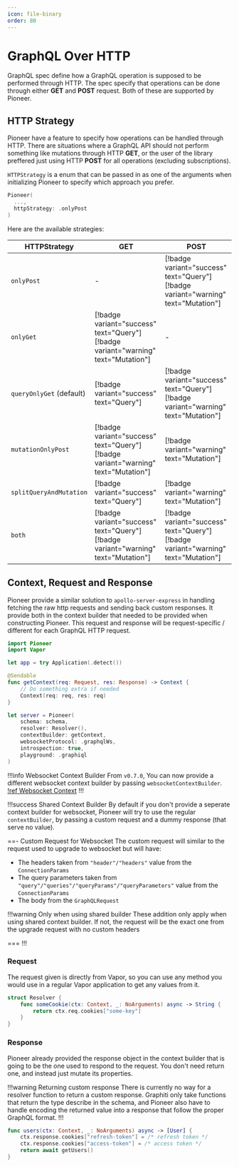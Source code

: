```yaml
---
icon: file-binary
order: 80
---
```


# GraphQL Over HTTP

GraphQL spec define how a GraphQL operation is supposed to be performed through HTTP. The spec specify that operations can be done through either **GET** and **POST** request. Both of these are supported by Pioneer.

## HTTP Strategy

Pioneer have a feature to specify how operations can be handled through HTTP. There are situations where a GraphQL API should not perform something like mutations through HTTP **GET**, or the user of the library preffered just using HTTP **POST** for all operations (excluding subscriptions).

`HTTPStrategy` is a enum that can be passed in as one of the arguments when initializing Pioneer to specify which approach you prefer.

```swift
Pioneer(
  ...,
  httpStrategy: .onlyPost
)
```

Here are the available strategies:

| HTTPStrategy             | GET                                                                                | POST                                                                               |
| ------------------------ | ---------------------------------------------------------------------------------- | ---------------------------------------------------------------------------------- |
| `onlyPost`               | -                                                                                  | [!badge variant="success" text="Query"] [!badge variant="warning" text="Mutation"] |
| `onlyGet`                | [!badge variant="success" text="Query"] [!badge variant="warning" text="Mutation"] | -                                                                                  |
| `queryOnlyGet` (default) | [!badge variant="success" text="Query"]                                            | [!badge variant="success" text="Query"] [!badge variant="warning" text="Mutation"] |
| `mutationOnlyPost`       | [!badge variant="success" text="Query"] [!badge variant="warning" text="Mutation"] | [!badge variant="warning" text="Mutation"]                                         |
| `splitQueryAndMutation`  | [!badge variant="success" text="Query"]                                            | [!badge variant="warning" text="Mutation"]                                         |
| `both`                   | [!badge variant="success" text="Query"] [!badge variant="warning" text="Mutation"] | [!badge variant="success" text="Query"] [!badge variant="warning" text="Mutation"] |

## Context, Request and Response

Pioneer provide a similar solution to `apollo-server-express` in handling fetching the raw http requests and sending back custom responses. It provide both in the context builder that needed to be provided when constructing Pioneer. This request and response will be request-specific / different for each GraphQL HTTP request.

```swift main.swift
import Pioneer
import Vapor

let app = try Application(.detect())

@Sendable 
func getContext(req: Request, res: Response) -> Context {
    // Do something extra if needed
    Context(req: req, res: req)
}

let server = Pioneer(
    schema: schema,
    resolver: Resolver(),
    contextBuilder: getContext,
    websocketProtocol: .graphqlWs,
    introspection: true,
    playground: .graphiql
)
```

!!!info Websocket Context Builder
From `v0.7.0`, You can now provide a different websocket context builder by passing `websocketContextBuilder`.
[!ref Websocket Context](/guides/features/graphql-over-websockets/#websocket-context)
!!!

!!!success Shared Context Builder
By default if you don't provide a seperate context builder for websocket, Pioneer will try to use the regular `contextBuilder`, by passing a custom request and a dummy response (that serve no value).

==- Custom Request for Websocket
The custom request will similar to the request used to upgrade to websocket but will have:
- The headers taken from `"header"/"headers"` value from the `ConnectionParams`
- The query parameters taken from `"query"/"queries"/"queryParams"/"queryParameters"` value from the `ConnectionParams`
- The body from the `GraphQLRequest`

!!!warning Only when using shared builder
These addition only apply when using shared context builder. If not, the request will be the exact one from the upgrade request with no custom headers

===
!!!

### Request

The request given is directly from Vapor, so you can use any method you would use in a regular Vapor application to get any values from it.

```swift Getting a cookie example
struct Resolver {
    func someCookie(ctx: Context, _: NoArguments) async -> String {
        return ctx.req.cookies["some-key"]
    }
}
```

### Response

Pioneer already provided the response object in the context builder that is going to be the one used to respond to the request. You don't need return one, and instead just mutate its properties.

!!!warning Returning custom response
There is currently no way for a resolver function to return a custom response. Graphiti only take functions that return the type describe in the schema, and Pioneer also have to handle encoding the returned value into a response that follow the proper GraphQL format.
!!!

```swift Setting a cookie example
func users(ctx: Context, _: NoArguments) async -> [User] {
    ctx.response.cookies["refresh-token"] = /* refresh token */
    ctx.response.cookies["access-token"] = /* access token */
    return await getUsers()
}
```
